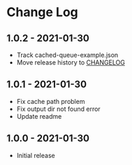 # Change Log

## 1.0.2 - 2021-01-30
- Track cached-queue-example.json
- Move release history to [CHANGELOG](CHANGELOG.md)

## 1.0.1 - 2021-01-30
- Fix cache path problem
- Fix output dir not found error
- Update readme


## 1.0.0 - 2021-01-30
- Initial release